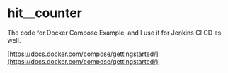 # hit__counter
The code for Docker Compose Example, and I use it for Jenkins CI CD as well.

[https://docs.docker.com/compose/gettingstarted/](https://docs.docker.com/compose/gettingstarted/)
